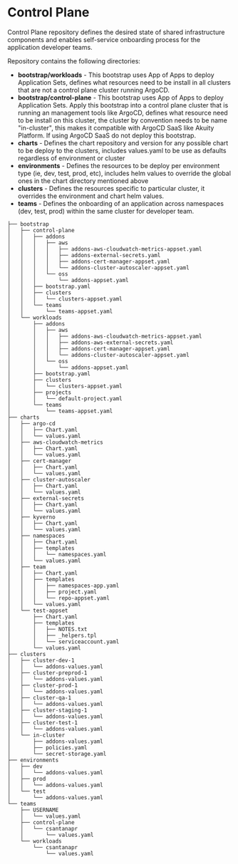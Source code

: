 # Control Plane

Control Plane repository defines the desired state of shared infrastructure components and enables self-service onboarding process for the application developer teams.

Repository contains the following directories:

* **bootstrap/workloads** - This bootstrap uses App of Apps to deploy Application Sets, defines what resources need to be install in all clusters that are not a control plane cluster running ArgoCD.
* **bootstrap/control-plane** - This bootstrap uses App of Apps to deploy Application Sets. Apply this bootstrap into a control plane cluster that is running an management tools like ArgoCD, defines what resource need to be install on this cluster, the cluster by convention needs to be name "in-cluster", this makes it compatible with ArgoCD SaaS like Akuity Platform. If using ArgoCD SaaS do not deploy this bootstrap.
* **charts** - Defines the chart repository and version for any possible chart to be deploy to the clusters, includes values.yaml to be use as defaults regardless of environment or cluster
* **environments** - Defines the resources to be deploy per environment type (ie, dev, test, prod, etc), includes helm values to override the global ones in the chart directory mentioned above
* **clusters** - Defines the resources specific to particular cluster, it overrides the environment and chart helm values.
* **teams** - Defines the onboarding of an application across namespaces (dev, test, prod) within the same cluster for developer team.

```
├── bootstrap
│   ├── control-plane
│   │   ├── addons
│   │   │   ├── aws
│   │   │   │   ├── addons-aws-cloudwatch-metrics-appset.yaml
│   │   │   │   ├── addons-external-secrets.yaml
│   │   │   │   ├── addons-cert-manager-appset.yaml
│   │   │   │   └── addons-cluster-autoscaler-appset.yaml
│   │   │   └── oss
│   │   │       └── addons-appset.yaml
│   │   ├── bootstrap.yaml
│   │   ├── clusters
│   │   │   └── clusters-appset.yaml
│   │   └── teams
│   │       └── teams-appset.yaml
│   └── workloads
│       ├── addons
│       │   ├── aws
│       │   │   ├── addons-aws-cloudwatch-metrics-appset.yaml
│       │   │   ├── addons-aws-external-secrets.yaml
│       │   │   ├── addons-cert-manager-appset.yaml
│       │   │   └── addons-cluster-autoscaler-appset.yaml
│       │   └── oss
│       │       └── addons-appset.yaml
│       ├── bootstrap.yaml
│       ├── clusters
│       │   └── clusters-appset.yaml
│       ├── projects
│       │   └── default-project.yaml
│       └── teams
│           └── teams-appset.yaml
├── charts
│   ├── argo-cd
│   │   ├── Chart.yaml
│   │   └── values.yaml
│   ├── aws-cloudwatch-metrics
│   │   ├── Chart.yaml
│   │   └── values.yaml
│   ├── cert-manager
│   │   ├── Chart.yaml
│   │   └── values.yaml
│   ├── cluster-autoscaler
│   │   ├── Chart.yaml
│   │   └── values.yaml
│   ├── external-secrets
│   │   ├── Chart.yaml
│   │   └── values.yaml
│   ├── kyverno
│   │   ├── Chart.yaml
│   │   └── values.yaml
│   ├── namespaces
│   │   ├── Chart.yaml
│   │   ├── templates
│   │   │   └── namespaces.yaml
│   │   └── values.yaml
│   ├── team
│   │   ├── Chart.yaml
│   │   ├── templates
│   │   │   ├── namespaces-app.yaml
│   │   │   ├── project.yaml
│   │   │   └── repo-appset.yaml
│   │   └── values.yaml
│   └── test-appset
│       ├── Chart.yaml
│       ├── templates
│       │   ├── NOTES.txt
│       │   ├── _helpers.tpl
│       │   └── serviceaccount.yaml
│       └── values.yaml
├── clusters
│   ├── cluster-dev-1
│   │   └── addons-values.yaml
│   ├── cluster-preprod-1
│   │   └── addons-values.yaml
│   ├── cluster-prod-1
│   │   └── addons-values.yaml
│   ├── cluster-qa-1
│   │   └── addons-values.yaml
│   ├── cluster-staging-1
│   │   └── addons-values.yaml
│   ├── cluster-test-1
│   │   └── addons-values.yaml
│   └── in-cluster
│       ├── addons-values.yaml
│       ├── policies.yaml
│       └── secret-storage.yaml
├── environments
│   ├── dev
│   │   └── addons-values.yaml
│   ├── prod
│   │   └── addons-values.yaml
│   └── test
│       └── addons-values.yaml
└── teams
    ├── USERNAME
    │   └── values.yaml
    ├── control-plane
    │   └── csantanapr
    │       └── values.yaml
    └── workloads
        └── csantanapr
            └── values.yaml
```